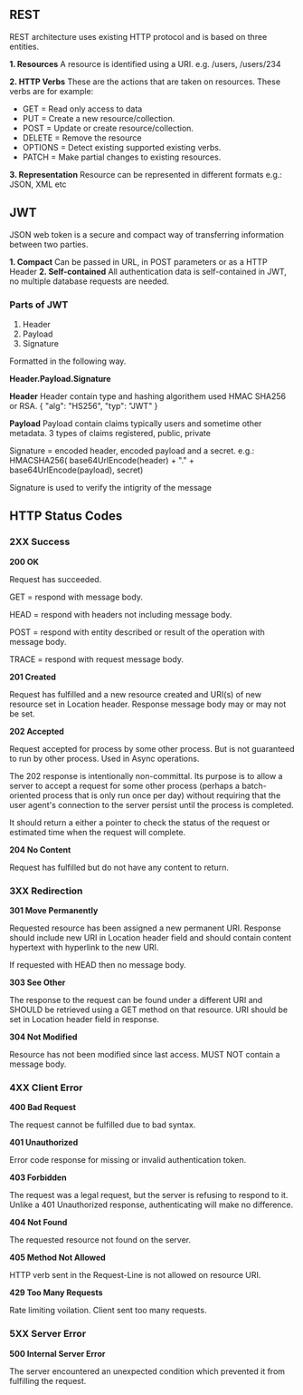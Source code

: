## REST
REST architecture uses existing HTTP protocol and is based on three entities.

**1. Resources**
A resource is identified using a URI. e.g. /users, /users/234

**2. HTTP Verbs**
These are the actions that are taken on resources. These verbs are for example:
- GET = Read only access to data
- PUT = Create a new resource/collection.
- POST = Update or create resource/collection.
- DELETE = Remove the resource
- OPTIONS = Detect existing supported existing verbs.
- PATCH = Make partial changes to existing resources.

**3. Representation**
Resource can be represented in different formats e.g.: JSON, XML etc

## JWT
JSON web token is a secure and compact way of transferring information between two parties.

**1. Compact** Can be passed in URL, in POST parameters or as a HTTP Header
**2. Self-contained** All authentication data is self-contained in JWT, no multiple database requests are needed.

### Parts of JWT 

1. Header 
2. Payload 
3. Signature 

Formatted in the following way.

**Header.Payload.Signature**

**Header** 
Header contain type and hashing algorithem used HMAC SHA256 or RSA.
{
  "alg": "HS256",
  "typ": "JWT"
}

**Payload**
Payload contain claims typically users and sometime other metadata. 3 types of claims registered, public, private

Signature = encoded header, encoded payload and a secret. e.g.:
HMACSHA256(
  base64UrlEncode(header) + "." +
  base64UrlEncode(payload),
  secret)

Signature is used to verify the intigrity of the message

## HTTP Status Codes

### 2XX Success

**200 OK** 

Request has succeeded.

GET = respond with message body.

HEAD = respond with headers not including message body.

POST = respond with entity described or result of the operation with message body.

TRACE = respond with request message body.


**201 Created** 

Request has fulfilled and a new resource created and URI(s) of new resource set in Location header. Response message body may or may not be set.

**202 Accepted**

Request accepted for process by some other process. But is not guaranteed to run by other process. Used in Async operations.

The 202 response is intentionally non-committal. Its purpose is to allow a server to accept a request for some other process (perhaps a batch-oriented process that is only run once per day) without requiring that the user agent's connection to the server persist until the process is completed.

It should return a either a pointer to check the status of the request or estimated time when the request will complete.

**204 No Content**

Request has fulfilled but do not have any content to return.

### 3XX Redirection

**301 Move Permanently**

Requested resource has been assigned a new permanent URI. Response should include new URI in Location header field and should contain content hypertext with hyperlink to the new URI.

If requested with HEAD then no message body.

**303 See Other**

The response to the request can be found under a different URI and SHOULD be retrieved using a GET method on that resource. URI should be set in Location header field in response.

**304 Not Modified**

Resource has not been modified since last access. MUST NOT contain a message body.

### 4XX Client Error

**400 Bad Request**

The request cannot be fulfilled due to bad syntax.

**401 Unauthorized**

Error code response for missing or invalid authentication token.

**403 Forbidden**

The request was a legal request, but the server is refusing to respond to it. Unlike a 401 Unauthorized response, authenticating will make no difference.

**404 Not Found**

The requested resource not found on the server.

**405 Method Not Allowed**

HTTP verb sent in the Request-Line is not allowed on resource URI.

**429 Too Many Requests**

Rate limiting voilation. Client sent too many requests.

### 5XX Server Error

**500 Internal Server Error**

The server encountered an unexpected condition which prevented it from fulfilling the request.




